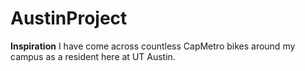 # AustinProject
**Inspiration**
I have come across countless CapMetro bikes around my campus as a resident here at UT Austin. 
